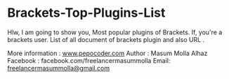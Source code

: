 # Brackets-Top-Plugins-List
Hlw, I am going to show you, Most popular plugins of Brackets. If, you're a brackets user.
List of all document of brackets plugin and also URL .

More information : www.pepocoder.com
Author : Masum Molla Alhaz
Facebook : facebook.com/freelancermasummolla
Email: freelancermasummolla@gmail.com
